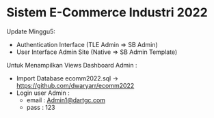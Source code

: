 # Sistem E-Commerce Industri 2022

Update Minggu5:
- Authentication Interface (TLE Admin => SB Admin)
- User Interface Admin Site (Native => SB Admin Template)

Untuk Menampilkan Views Dashboard Admin :
- Import Database ecomm2022.sql -> https://github.com/dwaryarr/ecomm2022
- Login user Admin :
  - email : Admin1@dartgc.com
  - pass : 123
